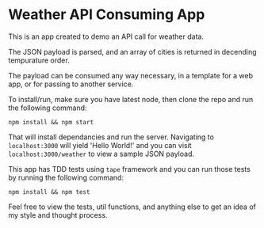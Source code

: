 # Weather API Consuming App

This is an app created to demo an API call for weather data.

The JSON payload is parsed, and an array of cities is returned in decending tempurature order.

The payload can be consumed any way necessary, in a template for a web app, or for passing to another service.

To install/run, make sure you have latest node, then clone the repo and run the following command:

```
npm install && npm start
```

That will install dependancies and run the server. Navigating to `localhost:3000` will yield 'Hello World!' and you can visit `localhost:3000/weather` to view a sample JSON payload.

This app has TDD tests using `tape` framework and you can run those tests by running the following command:

```
npm install && npm test
```

Feel free to view the tests, util functions, and anything else to get an idea of my style and thought process.
